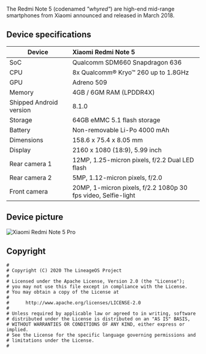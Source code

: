 The Redmi Note 5 (codenamed _"whyred"_) are high-end mid-range smartphones from Xiaomi announced and released in March 2018.

## Device specifications

| Device                  | Xiaomi Redmi Note 5                                          |
| ----------------------- | :----------------------------------------------------------- |
| SoC                     | Qualcomm SDM660 Snapdragon 636                               |
| CPU                     | 8x Qualcomm® Kryo™ 260 up to 1.8GHz                          |
| GPU                     | Adreno 509                                                   |
| Memory                  | 4GB / 6GM RAM (LPDDR4X)                                      |
| Shipped Android version | 8.1.0                                                        |
| Storage                 | 64GB eMMC 5.1 flash storage                                  |
| Battery                 | Non-removable Li-Po 4000 mAh                                 |
| Dimensions              | 158.6 x 75.4 x 8.05 mm                                       |
| Display                 | 2160 x 1080 (18:9), 5.99 inch                                |
| Rear camera 1           | 12MP, 1.25-micron pixels, f/2.2 Dual LED flash               |
| Rear camera 2           | 5MP, 1.12-micron pixels, f/2.0                               |
| Front camera            | 20MP, 1-micron pixels, f/2.2 1080p 30 fps video, Selfie-light|

## Device picture

![Xiaomi Redmi Note 5 Pro](https://www1-lw.xda-cdn.com/files/2018/02/Xiaomi-Redmi-Note-5-and-Redmi-Note-5-Pro-Forums-now-Open.png)

## Copyright

```
#
# Copyright (C) 2020 The LineageOS Project
#
# Licensed under the Apache License, Version 2.0 (the "License");
# you may not use this file except in compliance with the License.
# You may obtain a copy of the License at
#
#      http://www.apache.org/licenses/LICENSE-2.0
#
# Unless required by applicable law or agreed to in writing, software
# distributed under the License is distributed on an "AS IS" BASIS,
# WITHOUT WARRANTIES OR CONDITIONS OF ANY KIND, either express or implied.
# See the License for the specific language governing permissions and
# limitations under the License.
#
